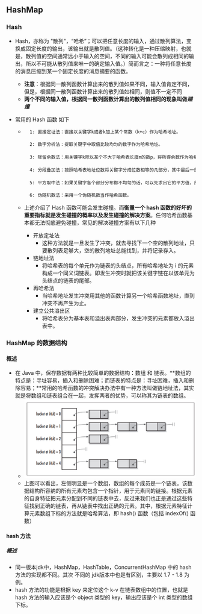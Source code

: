 ## HashMap

### Hash

- Hash，亦称为 "散列"，“哈希”；可以把任意长度的输入，通过散列算法，变换成固定长度的输出，该输出就是散列值。（这种转化是一种压缩映射，也就是，散列值的空间通常远小于输入的空间，不同的输入可能会散列成相同的输出，所以不可能从散列值来唯一的确定输入值。）简而言之：一种将任意长度的消息压缩到某一个固定长度的消息摘要的函数。

    - **注意**：根据同一散列函数计算出来的散列值如果不同，输入值肯定不同，但是，根据同一散列函数计算出来的散列值如相同，则值不一定不同
    - **两个不同的输入值，根据同一散列函数计算出的散列值相同的现象叫做*碰撞***

- 常用的 Hash 函数 如下

    - ~~~tex
        1: 直接定址法：直接以关键字k或者k加上某个常数（k+c）作为哈希地址。
        
        2: 数字分析法：提取关键字中取值比较均匀的数字作为哈希地址。
        
        3: 除留余数法：用关键字k除以某个不大于哈希表长度m的数p，将所得余数作为哈希表地址。
        
        4: 分段叠加法：按照哈希表地址位数将关键字分成位数相等的几部分，其中最后一部分可以比较短。然后将这几部分相加，舍弃最高进位后的结果就是该关键字的哈希地址。
        
        5: 平方取中法：如果关键字各个部分分布都不均匀的话，可以先求出它的平方值，然后按照需求取中间的几位作为哈希地址。
        
        6: 伪随机数法：采用一个伪随机数当作哈希函数。
        ~~~

    - 上述介绍了 Hash 函数可能会发生碰撞。而**衡量一个 hash 函数的好坏的重要指标就是发生碰撞的概率以及发生碰撞的解决方案**。任何哈希函数基本都无法彻底避免碰撞，常见的解决碰撞方案有以下几种

        - 开放定址法
            - 这种方法就是一旦发生了冲突，就去寻找下一个空的散列地址，只要散列表足够大，空的散列地址总能找到，并将记录存入。
        - 链地址法
            - 将哈希表的每个单元作为链表的头结点，所有哈希地址为 i 的元素构成一个同义词链表。即发生冲突时就把该关键字链在以该单元为头结点的链表的尾部。
        - 再哈希法
            - 当哈希地址发生冲突用其他的函数计算另一个哈希函数地址，直到冲突不再产生为止。
        - 建立公共溢出区
            - 将哈希表分为基本表和溢出表两部分，发生冲突的元素都放入溢出表中。

### HashMap 的数据结构

#### 概述

- 在 Java 中，保存数据有两种比较简单的数据结构：数组 和 链表。**数组的特点是：寻址容易，插入和删除困难；而链表的特点是：寻址困难，插入和删除容易；**常用的哈希函数的冲突解决办法中有一种方法叫做链地址法，其实就是将数组和链表组合在一起，发挥两者的优势，可以称其为链表的数组。
    - ![](./img/HashMap的数据结构示意图.png)
    - 上图可以看出，左侧明显是一个数组，数组的每个成员是一个链表。该数据结构所容纳的所有元素均包含一个指针，用于元素间的链接。根据元素的自身特征把元素分配到不同的链表中去，反过来我们也正是通过这些特征找到正确的链表，再从链表中找出正确的元素。其中，根据元素特征计算元素数组下标的方法就是哈希算法，即 hash() 函数（包括 indexOf() 函数）

#### hash 方法

##### 概述

- 同一版本jdk中，HashMap，HashTable，ConcurrentHashMap 中的 hash 方法的实现都不同。其次 不同的 jdk版本中也是有区别，主要以 1.7 - 1.8 为例。
- hash 方法的功能是根据 key 来定位这个 k-v 在链表数组中的位置，也就是 hash 方法的输入应该是个 object 类型的 key，输出应该是个 int 类型的数组下标。

